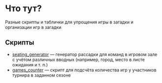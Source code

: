 # Что тут?
Разные скрипты и таблички для упрощения игры в загадки и организации игр в загадки

## Скрипты
- [seating_generator](/seating_generator) — генератор рассадки для команд в игровом зале с учётом различных вводных (например, город, место в листе ожидания и т. п.)
- [games_counter](/games_counter) — скрипт для подсчёта количества игр у участников турнира в заданном сезоне